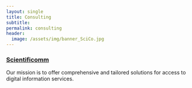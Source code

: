 ```yaml
---
layout: single
title: Consulting
subtitle:
permalink: consulting 
header:
  image: /assets/img/banner_SciCo.jpg
---
```


### [Scientificomm](http://scientificomm.info/)

Our mission is to offer comprehensive and tailored solutions for access to digital information services. 
